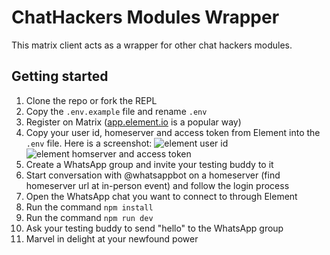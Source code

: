 # ChatHackers Modules Wrapper

This matrix client acts as a wrapper for other chat hackers modules.

## Getting started

1. Clone the repo or fork the REPL
1. Copy the `.env.example` file and rename `.env`
1. Register on Matrix ([app.element.io](https://app.element.io) is a popular way)
1. Copy your user id, homeserver and access token from Element into the `.env` file. Here is a screenshot: ![element user id](https://raw.githubusercontent.com/King-Mob/example-matrix-tool/refs/heads/main/element_user_id.png) ![element homserver and access token](https://raw.githubusercontent.com/King-Mob/example-matrix-tool/refs/heads/main/element_homeserver_access_token.png)
1. Create a WhatsApp group and invite your testing buddy to it
1. Start conversation with @whatsappbot on a homeserver (find homeserver url at in-person event) and follow the login process
1. Open the WhatsApp chat you want to connect to through Element
1. Run the command `npm install`
1. Run the command `npm run dev`
1. Ask your testing buddy to send "hello" to the WhatsApp group
1. Marvel in delight at your newfound power
